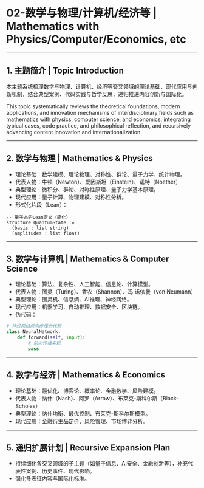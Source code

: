 # 02-数学与物理/计算机/经济等 | Mathematics with Physics/Computer/Economics, etc

---

## 1. 主题简介 | Topic Introduction

本主题系统梳理数学与物理、计算机、经济等交叉领域的理论基础、现代应用与创新机制，结合典型案例、代码实践与哲学反思，递归推进内容创新与国际化。

This topic systematically reviews the theoretical foundations, modern applications, and innovation mechanisms of interdisciplinary fields such as mathematics with physics, computer science, and economics, integrating typical cases, code practice, and philosophical reflection, and recursively advancing content innovation and internationalization.

---

## 2. 数学与物理 | Mathematics & Physics

- 理论基础：数学建模、理论物理、对称性、群论、量子力学、统计物理。
- 代表人物：牛顿（Newton）、爱因斯坦（Einstein）、诺特（Noether）
- 典型理论：微积分、群论、对称性原理、量子力学基本原理。
- 现代应用：量子计算、物理建模、对称性分析。
- 形式化片段（Lean）：

```lean
-- 量子态的Lean定义（简化）
structure QuantumState :=
  (basis : list string)
  (amplitudes : list float)
```

---

## 3. 数学与计算机 | Mathematics & Computer Science

- 理论基础：算法、复杂性、人工智能、信息论、计算模型。
- 代表人物：图灵（Turing）、香农（Shannon）、冯·诺依曼（von Neumann）
- 典型理论：图灵机、信息熵、AI推理、神经网络。
- 现代应用：机器学习、自动推理、数据安全、区块链。
- 伪代码：

```python
# 神经网络前向传播伪代码
class NeuralNetwork:
    def forward(self, input):
        # 前向传播实现
        pass
```

---

## 4. 数学与经济 | Mathematics & Economics

- 理论基础：最优化、博弈论、概率论、金融数学、风险建模。
- 代表人物：纳什（Nash）、阿罗（Arrow）、布莱克-斯科尔斯（Black-Scholes）
- 典型理论：纳什均衡、最优控制、布莱克-斯科尔斯模型。
- 现代应用：金融衍生品定价、风险管理、市场博弈分析。

---

## 5. 递归扩展计划 | Recursive Expansion Plan

- 持续细化各交叉领域的子主题（如量子信息、AI安全、金融创新等），补充代表性案例、历史事件、现代影响。
- 强化多表征内容与国际化标准。
